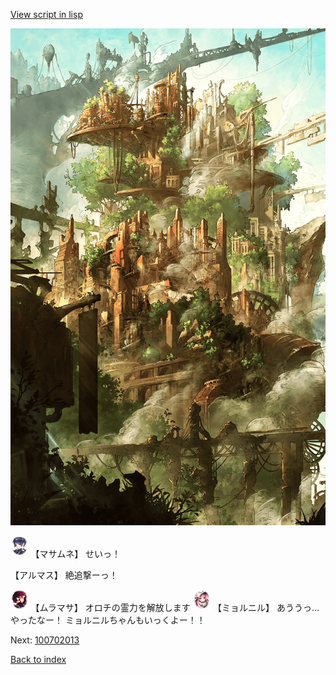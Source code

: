 [View script in lisp](../scripts/100702011.txt)

![beast_world.png](../images/backgrounds/beast_world.png)

<img src="../images/units/3100111.png" alt="3100111.png" height="34"/>
【マサムネ】
せいっ！

【アルマス】
絶追撃ーっ！

<img src="../images/units/3102511.png" alt="3102511.png" height="34"/>
【ムラマサ】
オロチの霊力を解放します

<img src="../images/units/3200111.png" alt="3200111.png" height="34"/>
【ミョルニル】
あううっ…やったなー！
ミョルニルちゃんもいっくよー！！

Next: [100702013](100702013.md)

[Back to index](index.md)

